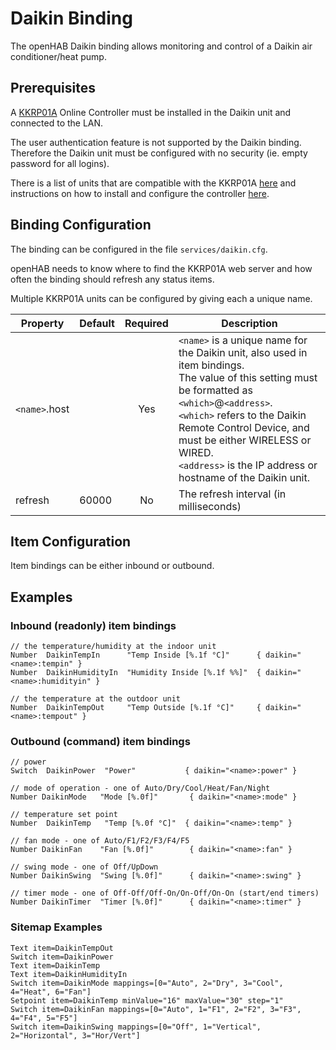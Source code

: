 # Daikin Binding

The openHAB Daikin binding allows monitoring and control of a Daikin air
conditioner/heat pump.


## Prerequisites

A [KKRP01A](http://www.onlinecontroller.eu/) Online Controller must be
installed in the Daikin unit and connected to the LAN. 

The user authentication feature is not supported by the Daikin binding.
Therefore the Daikin unit must be configured with no security (ie. empty
password for all logins).

There is a list of units that are compatible with the KKRP01A
[here](http://www.onlinecontroller.eu/media/downloads/List-of-compatible-INDOOR-and-OUTDOOR-units-4.pdf)
and instructions on how to install and configure the controller [here](http://www.onlinecontroller.eu/en/download).


## Binding Configuration

The binding can be configured in the file `services/daikin.cfg`.

openHAB needs to know where to find the KKRP01A web server and how often the
binding should refresh any status items.

Multiple KKRP01A units can be configured by giving each a unique name.

| Property           | Default | Required | Description                                  |
|--------------------|---------|:--------:|----------------------------------------------|
| `<name>`.host      |         | Yes      | `<name>` is a unique name for the Daikin unit, also used in item bindings.<br/> The value of this setting must be formatted as `<which>`@`<address>`.<br/> `<which>` refers to the Daikin Remote Control Device, and must be either WIRELESS or WIRED.<br/> `<address>` is the IP address or hostname of the Daikin unit.                                                                      |
| refresh            | 60000   | No       | The refresh interval (in milliseconds)       |


## Item Configuration

Item bindings can be either inbound or outbound. 


## Examples

### Inbound (readonly) item bindings

    // the temperature/humidity at the indoor unit
    Number  DaikinTempIn      "Temp Inside [%.1f °C]"      { daikin="<name>:tempin" }
    Number  DaikinHumidityIn  "Humidity Inside [%.1f %%]"  { daikin="<name>:humidityin" }

    // the temperature at the outdoor unit
    Number  DaikinTempOut     "Temp Outside [%.1f °C]"     { daikin="<name>:tempout" }
 
### Outbound (command) item bindings

    // power
    Switch  DaikinPower  "Power"           { daikin="<name>:power" }
 
    // mode of operation - one of Auto/Dry/Cool/Heat/Fan/Night
    Number DaikinMode   "Mode [%.0f]"       { daikin="<name>:mode" }
 
    // temperature set point
    Number  DaikinTemp   "Temp [%.0f °C]"  { daikin="<name>:temp" }
 
    // fan mode - one of Auto/F1/F2/F3/F4/F5
    Number DaikinFan    "Fan [%.0f]"        { daikin="<name>:fan" }
 
    // swing mode - one of Off/UpDown
    Number DaikinSwing  "Swing [%.0f]"      { daikin="<name>:swing" }
 
    // timer mode - one of Off-Off/Off-On/On-Off/On-On (start/end timers)
    Number DaikinTimer  "Timer [%.0f]"      { daikin="<name>:timer" }

### Sitemap Examples

    Text item=DaikinTempOut
    Switch item=DaikinPower
    Text item=DaikinTemp
    Text item=DaikinHumidityIn
    Switch item=DaikinMode mappings=[0="Auto", 2="Dry", 3="Cool", 4="Heat", 6="Fan"]
    Setpoint item=DaikinTemp minValue="16" maxValue="30" step="1"
    Switch item=DaikinFan mappings=[0="Auto", 1="F1", 2="F2", 3="F3", 4="F4", 5="F5"]
    Switch item=DaikinSwing mappings=[0="Off", 1="Vertical", 2="Horizontal", 3="Hor/Vert"]
